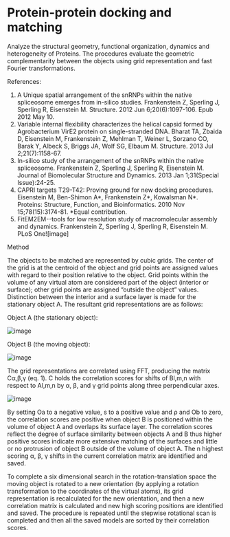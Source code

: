 # Protein-protein docking and matching


Analyze the structural geometry, functional organization, dynamics and heterogeneity of Proteins. The procedures evaluate the geometric complementarity between the objects using grid representation and fast Fourier transformations.

References:
1. A Unique spatial arrangement of the snRNPs within the native spliceosome emerges from in-silico studies. Frankenstein Z, Sperling J, Sperling R, Eisenstein M.     Structure. 2012 Jun 6;20(6):1097-106. Epub 2012 May 10.
2. Variable internal flexibility characterizes the helical capsid formed by Agrobacterium VirE2 protein on single-stranded DNA. Bharat TA, Zbaida D, Eisenstein M,    Frankenstein Z, Mehlman T, Weiner L, Sorzano CO, Barak Y, Albeck S, Briggs JA, Wolf SG, Elbaum M. Structure. 2013 Jul 2;21(7):1158-67.
3. In-silico study of the arrangement of the snRNPs within the native spliceosome. Frankenstein Z, Sperling J, Sperling R, Eisenstein M. Journal of Biomolecular      Structure and Dynamics. 2013 Jan 1;31(Special Issue):24-25.
4. CAPRI targets T29-T42: Proving ground for new docking procedures. Eisenstein M, Ben-Shimon A*, Frankenstein Z*, Kowalsman N*. Proteins: Structure, Function, and   Bioinformatics. 2010 Nov 15;78(15):3174-81. *Equal contribution.
5. FitEM2EM--tools for low resolution study of macromolecular assembly and dynamics. Frankenstein Z, Sperling J, Sperling R, Eisenstein M. PLoS One![image]


Method

The objects to be matched are represented by cubic grids. The center of the grid is at the centroid of the object and grid points are assigned values with regard to their position relative to the object. Grid points within the volume of any virtual atom are considered part of the object (interior or surface); other grid points are assigned “outside the object” values. Distinction between the interior and a surface layer is made for the stationary object A. The resultant grid representations are as follows:

Object A (the stationary object):

![image](https://github.com/user-attachments/assets/66b07116-f245-452d-aede-6286cbf607ec)


Object B (the moving object):

![image](https://github.com/user-attachments/assets/0ab97468-8c9f-47f7-9dbe-417a6313ea45)



The grid representations are correlated using FFT, producing the matrix Cα,β,γ (eq. 1). C holds the correlation scores for shifts of Bl,m,n with respect to Al,m,n by α, β, and γ grid points along three perpendicular axes.

![image](https://github.com/user-attachments/assets/a96ef785-d6f0-4f77-808b-a2db0b9643fc)



By setting Oa to a negative value, s to a positive value and ρ and Ob to zero, the correlation scores are positive when object B is positioned within the volume of object A and overlaps its surface layer. The correlation scores reflect the degree of surface similarity between objects A and B thus higher positive scores indicate more extensive matching of the surfaces and little or no protrusion of object B outside of the volume of object A. The n highest scoring α, β, γ shifts in the current correlation matrix are identified and saved.

To complete a six dimensional search in the rotation-translation space the moving object is rotated to a new orientation (by applying a rotation transformation to the coordinates of the virtual atoms), its grid representation is recalculated for the new orientation, and then a new correlation matrix is calculated and new high scoring positions are identified and saved. The procedure is repeated until the stepwise rotational scan is completed and then all the saved models are sorted by their correlation scores.
